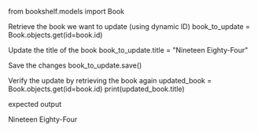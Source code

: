 from bookshelf.models import Book

Retrieve the book we want to update (using dynamic ID)
book_to_update = Book.objects.get(id=book.id)

Update the title of the book
book_to_update.title = "Nineteen Eighty-Four"

Save the changes
book_to_update.save()

 Verify the update by retrieving the book again
updated_book = Book.objects.get(id=book.id)
print(updated_book.title)


expected output 

Nineteen Eighty-Four


